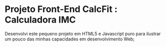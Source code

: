 # Projeto Front-End CalcFit : Calculadora IMC

Desenvolvi este pequeno projeto em HTML5 e Javascript puro para ilustrar um pouco das minhas capacidades em desenvolvimento Web;
